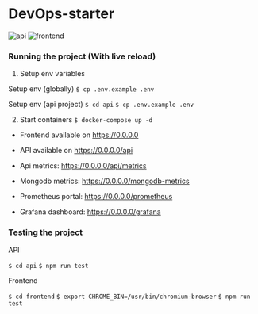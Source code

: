 # DevOps-starter

![api](https://github.com/JRaams/devops-workshops/workflows/api/badge.svg)
![frontend](https://github.com/JRaams/devops-workshops/workflows/frontend/badge.svg)

### Running the project (With live reload)

1. Setup env variables

Setup env (globally)
`$ cp .env.example .env`

Setup env (api project)
`$ cd api`
`$ cp .env.example .env`

2. Start containers
   `$ docker-compose up -d`

- Frontend available on https://0.0.0.0
- API available on https://0.0.0.0/api

- Api metrics: https://0.0.0.0/api/metrics
- Mongodb metrics: https://0.0.0.0/mongodb-metrics
- Prometheus portal: https://0.0.0.0/prometheus
- Grafana dashboard: https://0.0.0.0/grafana

### Testing the project

API

`$ cd api`
`$ npm run test`

Frontend

`$ cd frontend`
`$ export CHROME_BIN=/usr/bin/chromium-browser`
`$ npm run test`
